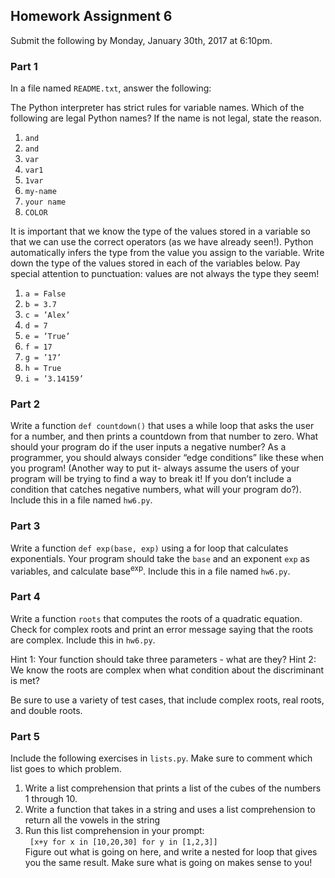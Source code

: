 ## Homework Assignment 6

Submit the following by Monday, January 30th, 2017 at 6:10pm. 

### Part 1

In a file named `README.txt`, answer the following: 

The Python interpreter has strict rules for variable names. Which of the following are legal Python names? If the name is not legal, state the reason.

1. `and`
2. `and`
3. `var`
4. `var1`
5. `1var`
6. `my-name`
7. `your name`
8. `COLOR`


It is important that we know the type of the values stored in a variable so that we can use the correct operators (as we have already seen!). Python automatically infers the type from the value you assign to the variable. Write down the type of the values stored in each of the variables below. Pay special attention to punctuation: values are not always the type they seem!

1. `a = False`
2. `b = 3.7`
3. `c = ’Alex’`
4. `d = 7`
5. `e = ’True’`
6. `f = 17`
7. `g = ’17’`
8. `h = True`
9. `i = ’3.14159’`


### Part 2 

Write a function `def countdown()` that uses a while loop that asks the user for a number, and then prints a countdown from that number to zero. What should your program do if the user inputs a negative number? As a programmer, you should always consider “edge conditions” like these when you program! (Another way to put it- always assume the users of your program will be trying to find a way to break it! If you don’t include a condition that catches negative numbers, what will your program do?). Include this in a file named `hw6.py`.

### Part 3

Write a function `def exp(base, exp)` using a for loop that calculates exponentials. Your program should take the  `base` and an exponent `exp` as variables, and calculate base<sup>exp</sup>. Include this in a file named `hw6.py`.

### Part 4 

Write a function `roots` that computes the roots of a quadratic equation. Check for complex roots and print an error message saying that the roots are complex. Include this in `hw6.py`.

Hint 1: Your function should take three parameters - what are they?
Hint 2: We know the roots are complex when what condition about the discriminant is met?

Be sure to use a variety of test cases, that include complex roots, real roots, and double roots.

### Part 5

Include the following exercises in `lists.py`. Make sure to comment which list goes to which problem.

1. Write a list comprehension that prints a list of the cubes of the numbers 1 through 10.
2. Write a function that takes in a string and uses a list comprehension to return all the vowels in the string
3. Run this list comprehension in your prompt: <br>
  ` [x+y for x in [10,20,30] for y in [1,2,3]]` <br>
Figure out what is going on here, and write a nested for loop that gives you the same result. Make sure what is going on makes sense to you!
